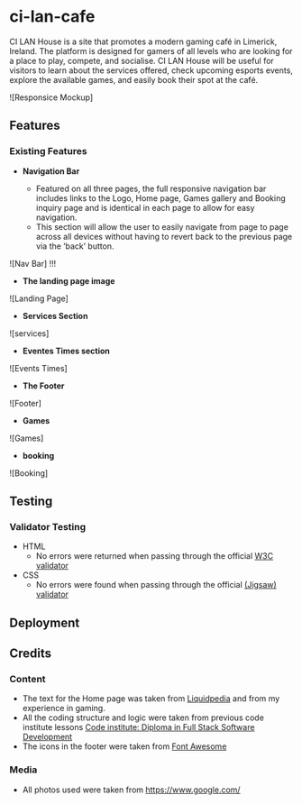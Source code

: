 ﻿# ci-lan-cafe

CI LAN House is a site that promotes a modern gaming café in Limerick, Ireland. The platform is designed for gamers of all levels who are looking for a place to play, compete, and socialise. CI LAN House will be useful for visitors to learn about the services offered, check upcoming esports events, explore the available games, and easily book their spot at the café. 

![Responsice Mockup] 

## Features 

### Existing Features

- __Navigation Bar__

  - Featured on all three pages, the full responsive navigation bar includes links to the Logo, Home page, Games gallery and Booking inquiry page and is identical in each page to allow for easy navigation.
  - This section will allow the user to easily navigate from page to page across all devices without having to revert back to the previous page via the ‘back’ button. 

![Nav Bar] !!!

- __The landing page image__

![Landing Page]

- __Services Section__


![services]

- __Eventes Times section__


![Events Times]

- __The Footer__ 


![Footer] 

- __Games__


![Games]

- __booking__


![Booking]




## Testing 



### Validator Testing 

- HTML
  - No errors were returned when passing through the official [W3C validator](https://validator.w3.org/#validate_by_input)
- CSS
  - No errors were found when passing through the official [(Jigsaw) validator](https://jigsaw.w3.org/css-validator/#validate_by_input)


## Deployment






## Credits 

### Content 

- The text for the Home page was taken from [Liquidpedia](https://liquipedia.net/) and from my experience in gaming.
- All the coding structure and logic were taken from previous code institute lessons [Code institute: Diploma in Full Stack Software Development ](https://codeinstitute.net/)
- The icons in the footer were taken from [Font Awesome](https://fontawesome.com/)

### Media

- All photos used were taken from https://www.google.com/




